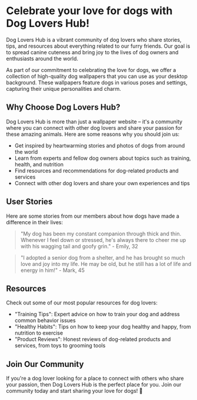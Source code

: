 <!--font:Open Sans-->

# Celebrate your love for dogs with Dog Lovers Hub!

Dog Lovers Hub is a vibrant community of dog lovers who share stories, tips, and resources about everything related to our furry friends. Our goal is to spread canine cuteness and bring joy to the lives of dog owners and enthusiasts around the world.

As part of our commitment to celebrating the love for dogs, we offer a collection of high-quality dog wallpapers that you can use as your desktop background. These wallpapers feature dogs in various poses and settings, capturing their unique personalities and charm.

## Why Choose Dog Lovers Hub?

Dog Lovers Hub is more than just a wallpaper website – it's a community where you can connect with other dog lovers and share your passion for these amazing animals. Here are some reasons why you should join us:

- Get inspired by heartwarming stories and photos of dogs from around the world
- Learn from experts and fellow dog owners about topics such as training, health, and nutrition
- Find resources and recommendations for dog-related products and services
- Connect with other dog lovers and share your own experiences and tips

## User Stories

Here are some stories from our members about how dogs have made a difference in their lives:

> "My dog has been my constant companion through thick and thin. Whenever I feel down or stressed, he's always there to cheer me up with his wagging tail and goofy grin." - Emily, 32

> "I adopted a senior dog from a shelter, and he has brought so much love and joy into my life. He may be old, but he still has a lot of life and energy in him!" - Mark, 45

## Resources

Check out some of our most popular resources for dog lovers:

- "Training Tips": Expert advice on how to train your dog and address common behavior issues
- "Healthy Habits": Tips on how to keep your dog healthy and happy, from nutrition to exercise
- "Product Reviews": Honest reviews of dog-related products and services, from toys to grooming tools

## Join Our Community

If you're a dog lover looking for a place to connect with others who share your passion, then Dog Lovers Hub is the perfect place for you. Join our community today and start sharing your love for dogs! 🐾

<!--

Write me content for website with wallpaper which alt text is:

"A close-up of a dog’s nose"

The name/title of the page should not be 1:1 copy of the alt text but rather a real content of the website which is using this wallpaper.

- Use markdown format 
- Start with heading
- Heading should be short and concise
- The content should look like a real website 
- The website should not be about the wallpaper, wallpaper is just a related background
- Heading should be contain work "wallpaper" or "background"
- Include real sections like references, contact, user stories, etc. use things relevant to the page purpose.
- Feel free to use structure like headings, bullets, numbering, blockquotes, paragraphs, horizontal lines, etc.
- You can use formatting like bold or _italic_
- You can include UTF-8 emojis
- Links should be only #hash anchors (and you can refer to the document itself)
- Do not include images


---


# Dog Lovers Wallpaper: Bringing Joy to Your Desktop

Welcome to Dog Lovers Wallpaper, the ultimate destination for dog lovers who want to add a touch of canine cuteness to their desktop background. Our wallpaper collection features high-quality images of dogs in various poses and settings, capturing their unique personalities and charm.

## Why Choose Dog Lovers Wallpaper?

At Dog Lovers Wallpaper, we understand that dogs are more than just pets – they are family members, companions, and sources of joy. That's why we carefully curate our wallpaper collection to showcase the beauty and diversity of these amazing animals.

Our wallpapers are not only visually stunning but also high-resolution, ensuring that your desktop looks crisp and clear. Plus, with our easy-to-use download process, you can have your favorite dog wallpaper up and running in no time.

## User Stories

Here are some stories from our happy users:

> "I was having a stressful day at work when I looked at my desktop and saw my favorite dog wallpaper. It instantly lifted my mood and reminded me of my own furry friend waiting for me at home." - Sarah, 28

> "As a dog groomer, I love having a different dog wallpaper every week to showcase the different breeds I work with. It's a great conversation starter with my clients!" - Alex, 35

## References

Check out some of our most popular dog wallpapers:

- "Puppy Love": A close-up of a puppy's face, with big eyes and a wet nose
- "Beach Buddies": Two dogs playing on the beach, with the ocean in the background
- "Snuggle Time": A dog cuddled up with its owner on a cozy couch

## Contact Us

If you have any questions or feedback about our wallpaper collection, please don't hesitate to reach out to us. You can contact us via email at [doglovers@wallpaper.com](#contact), or follow us on [Twitter](#twitter) for updates and new releases.

Thank you for choosing Dog Lovers Wallpaper – we can't wait to bring a smile to your face every time you look at your desktop! 🐾


---


Heading should not include word "wallpaper". The website should not be about the wallpaper itself, wallpaper is just a related background, rewrite whole content.


---


# Welcome to Dog Lovers Hub: Where Canine Cuteness Meets Your Desktop

At Dog Lovers Hub, we celebrate the joy and love that dogs bring into our lives. Our website is a community of dog lovers who share stories, tips, and resources about everything related to our furry friends.

As part of our mission to spread canine cuteness, we offer a collection of high-quality dog wallpapers that you can use as your desktop background. These wallpapers feature dogs in various poses and settings, capturing their unique personalities and charm.

## Why Choose Dog Lovers Hub?

Dog Lovers Hub is more than just a wallpaper website – it's a community where you can connect with other dog lovers and share your passion for these amazing animals. Here are some reasons why you should join us:

- Get inspired by heartwarming stories and photos of dogs from around the world
- Learn from experts and fellow dog owners about topics such as training, health, and nutrition
- Find resources and recommendations for dog-related products and services
- Connect with other dog lovers and share your own experiences and tips

## User Stories

Here are some stories from our members about how dogs have made a difference in their lives:

> "My dog has been my constant companion through thick and thin. Whenever I feel down or stressed, he's always there to cheer me up with his wagging tail and goofy grin." - Emily, 32

> "I adopted a senior dog from a shelter, and he has brought so much love and joy into my life. He may be old, but he still has a lot of life and energy in him!" - Mark, 45

## Resources

Check out some of our most popular resources for dog lovers:

- "Training Tips": Expert advice on how to train your dog and address common behavior issues
- "Healthy Habits": Tips on how to keep your dog healthy and happy, from nutrition to exercise
- "Product Reviews": Honest reviews of dog-related products and services, from toys to grooming tools

## Join Our Community

If you're a dog lover looking for a place to connect with others who share your passion, then Dog Lovers Hub is the perfect place for you. Join our community today and start sharing your love for dogs! 🐾


---


Heading is too long, rewrite whole content.


---


# Celebrate Your Love for Dogs with Dog Lovers Hub

Dog Lovers Hub is a community of dog lovers who share stories, tips, and resources about everything related to our furry friends. Our mission is to spread canine cuteness and bring joy to the lives of dog owners and enthusiasts around the world.

As part of our commitment to celebrating the love for dogs, we offer a collection of high-quality dog wallpapers that you can use as your desktop background. These wallpapers feature dogs in various poses and settings, capturing their unique personalities and charm.

## Why Choose Dog Lovers Hub?

Dog Lovers Hub is more than just a wallpaper website – it's a community where you can connect with other dog lovers and share your passion for these amazing animals. Here are some reasons why you should join us:

- Get inspired by heartwarming stories and photos of dogs from around the world
- Learn from experts and fellow dog owners about topics such as training, health, and nutrition
- Find resources and recommendations for dog-related products and services
- Connect with other dog lovers and share your own experiences and tips

## User Stories

Here are some stories from our members about how dogs have made a difference in their lives:

> "My dog has been my constant companion through thick and thin. Whenever I feel down or stressed, he's always there to cheer me up with his wagging tail and goofy grin." - Emily, 32

> "I adopted a senior dog from a shelter, and he has brought so much love and joy into my life. He may be old, but he still has a lot of life and energy in him!" - Mark, 45

## Resources

Check out some of our most popular resources for dog lovers:

- "Training Tips": Expert advice on how to train your dog and address common behavior issues
- "Healthy Habits": Tips on how to keep your dog healthy and happy, from nutrition to exercise
- "Product Reviews": Honest reviews of dog-related products and services, from toys to grooming tools

## Join Our Community

If you're a dog lover looking for a place to connect with others who share your passion, then Dog Lovers Hub is the perfect place for you. Join our community today and start sharing your love for dogs! 🐾


---


Heading is too long, rewrite whole content.


---


# Join the Dog Lovers Hub Community and Celebrate Your Love for Dogs

Dog Lovers Hub is a vibrant community of dog lovers who share stories, tips, and resources about everything related to our furry friends. Our goal is to spread canine cuteness and bring joy to the lives of dog owners and enthusiasts around the world.

As part of our commitment to celebrating the love for dogs, we offer a collection of high-quality dog wallpapers that you can use as your desktop background. These wallpapers feature dogs in various poses and settings, capturing their unique personalities and charm.

## Why Choose Dog Lovers Hub?

Dog Lovers Hub is more than just a wallpaper website – it's a community where you can connect with other dog lovers and share your passion for these amazing animals. Here are some reasons why you should join us:

- Get inspired by heartwarming stories and photos of dogs from around the world
- Learn from experts and fellow dog owners about topics such as training, health, and nutrition
- Find resources and recommendations for dog-related products and services
- Connect with other dog lovers and share your own experiences and tips

## User Stories

Here are some stories from our members about how dogs have made a difference in their lives:

> "My dog has been my constant companion through thick and thin. Whenever I feel down or stressed, he's always there to cheer me up with his wagging tail and goofy grin." - Emily, 32

> "I adopted a senior dog from a shelter, and he has brought so much love and joy into my life. He may be old, but he still has a lot of life and energy in him!" - Mark, 45

## Resources

Check out some of our most popular resources for dog lovers:

- "Training Tips": Expert advice on how to train your dog and address common behavior issues
- "Healthy Habits": Tips on how to keep your dog healthy and happy, from nutrition to exercise
- "Product Reviews": Honest reviews of dog-related products and services, from toys to grooming tools

## Join Our Community

If you're a dog lover looking for a place to connect with others who share your passion, then Dog Lovers Hub is the perfect place for you. Join our community today and start sharing your love for dogs! 🐾


---


Write me a Google font which is best fitting for the website.

Pick from the list:
- Futura
- IBM Plex Sans
- Open Sans
- Poppins
- Playfair Display
- Montserrat
- Orbitron
- Lato
- Inter
- Barlow Condensed
- Dancing Script
- Raleway
- Roboto
- Great Vibes
- Lobster
- Exo 2
- Alegreya


Write just the font name nothing else.


---


Open Sans

-->
